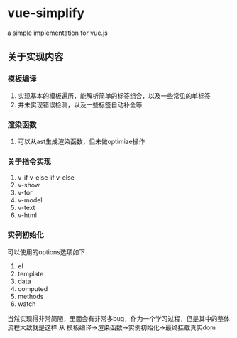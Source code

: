 # vue-simplify
a simple implementation for vue.js

## 关于实现内容
### 模板编译
1. 实现基本的模板遍历，能解析简单的标签组合，以及一些常见的单标签
2. 并未实现错误检测，以及一些标签自动补全等

### 渲染函数
1. 可以从ast生成渲染函数，但未做optimize操作

### 关于指令实现
1. v-if v-else-if v-else
2. v-show
3. v-for
4. v-model
5. v-text
6. v-html

### 实例初始化
可以使用的options选项如下
1. el
2. template
3. data
4. computed
5. methods
6. watch

当然实现得非常简陋，里面会有非常多bug，作为一个学习过程，但是其中的整体流程大致就是这样
从 模板编译->渲染函数->实例初始化->最终挂载真实dom
